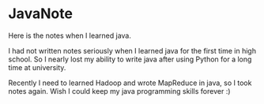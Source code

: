 # JavaNote
Here is the notes when I learned java. 

I had not written notes seriously when I learned java for the first time in high school. 
So I nearly lost my ability to write java after using Python for a long time at university.

Recently I need to learned Hadoop and wrote MapReduce in java, so I took notes again.
Wish I could keep my java programming skills forever :)
